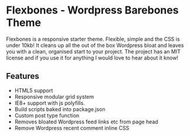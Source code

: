 # Flexbones -  Wordpress Barebones Theme

Flexbones is a responsive starter theme. Flexible, simple and the CSS is under 10kb! It cleans up all the out of the box Wordpress bloat and leaves you with a clean, organised start to your project. The project has an MIT license and if you use it for anything I would love to hear about it know!

## Features

* HTML5 support
* Responsive modular grid system
* IE8+ support with js polyfills.
* Build scripts baked into package.json 
* Custom post type function
* Removes bloated Wordpress feed links etc from page head
* Remove Wordpress recent comment inline CSS